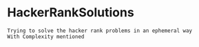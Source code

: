 # HackerRankSolutions
    Trying to solve the hacker rank problems in an ephemeral way
    With Complexity mentioned
